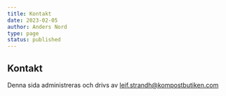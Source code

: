 ```yaml
---
title: Kontakt
date: 2023-02-05
author: Anders Nord
type: page
status: published
---
```


## Kontakt

Denna sida administreras och drivs av [leif.strandh@kompostbutiken.com](mailto:leif.strandh@kompostbutiken.com)
